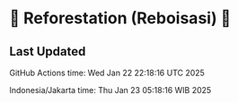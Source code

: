 
# 🌳 Reforestation (Reboisasi) 🌲

## Last Updated

GitHub Actions time: Wed Jan 22 22:18:16 UTC 2025

Indonesia/Jakarta time: Thu Jan 23 05:18:16 WIB 2025
